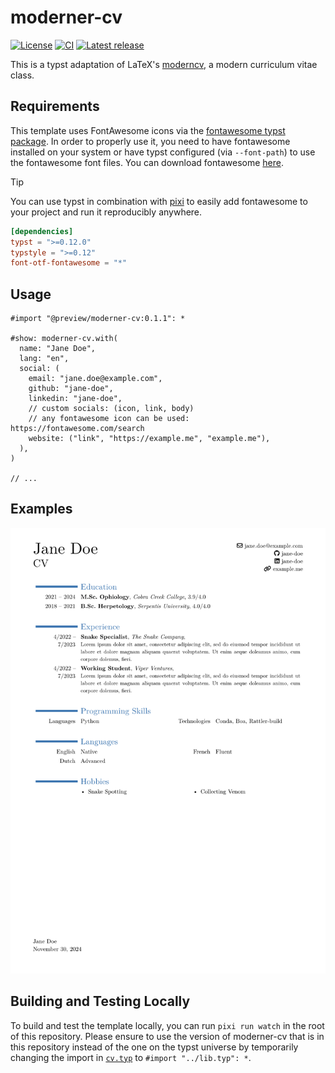 # moderner-cv

[![License][license-badge]][license]
[![CI][ci-badge]][ci]
[![Latest release][latest-release-badge]][typst-universe]

[license-badge]: https://img.shields.io/github/license/pavelzw/moderner-cv?style=flat-square
[license]: ./LICENSE
[ci-badge]: https://img.shields.io/github/actions/workflow/status/pavelzw/moderner-cv/ci.yml?style=flat-square
[ci]: https://github.com/pavelzw/moderner-cv/actions/
[latest-release-badge]: https://img.shields.io/github/v/tag/pavelzw/moderner-cv?style=flat-square&label=latest&sort=semver
[typst-universe]: https://typst.app/universe/package/moderner-cv

This is a typst adaptation of LaTeX's [moderncv](https://github.com/moderncv/moderncv), a modern curriculum vitae class.

## Requirements

This template uses FontAwesome icons via the [fontawesome typst package](https://typst.app/universe/package/fontawesome).
In order to properly use it, you need to have fontawesome installed on your system or have typst configured (via `--font-path`) to use the fontawesome font files.
You can download fontawesome [here](https://fontawesome.com/download).

> [!TIP]
> You can use typst in combination with [pixi](https://pixi.sh) to easily add fontawesome to your project and run it reproducibly anywhere.
>
> ```toml
> [dependencies]
> typst = ">=0.12.0"
> typstyle = ">=0.12"
> font-otf-fontawesome = "*"
> ```

## Usage

```typst
#import "@preview/moderner-cv:0.1.1": *

#show: moderner-cv.with(
  name: "Jane Doe",
  lang: "en",
  social: (
    email: "jane.doe@example.com",
    github: "jane-doe",
    linkedin: "jane-doe",
    // custom socials: (icon, link, body)
    // any fontawesome icon can be used: https://fontawesome.com/search
    website: ("link", "https://example.me", "example.me"),
  ),
)

// ...
```

## Examples

![Jane Doe's CV](assets/thumbnail.png)

## Building and Testing Locally

To build and test the template locally, you can run `pixi run watch` in the root of this repository.
Please ensure to use the version of moderner-cv that is in this repository instead of the one on the typst universe by temporarily changing the import in [`cv.typ`](./template/cv.typ) to `#import "../lib.typ": *`.

